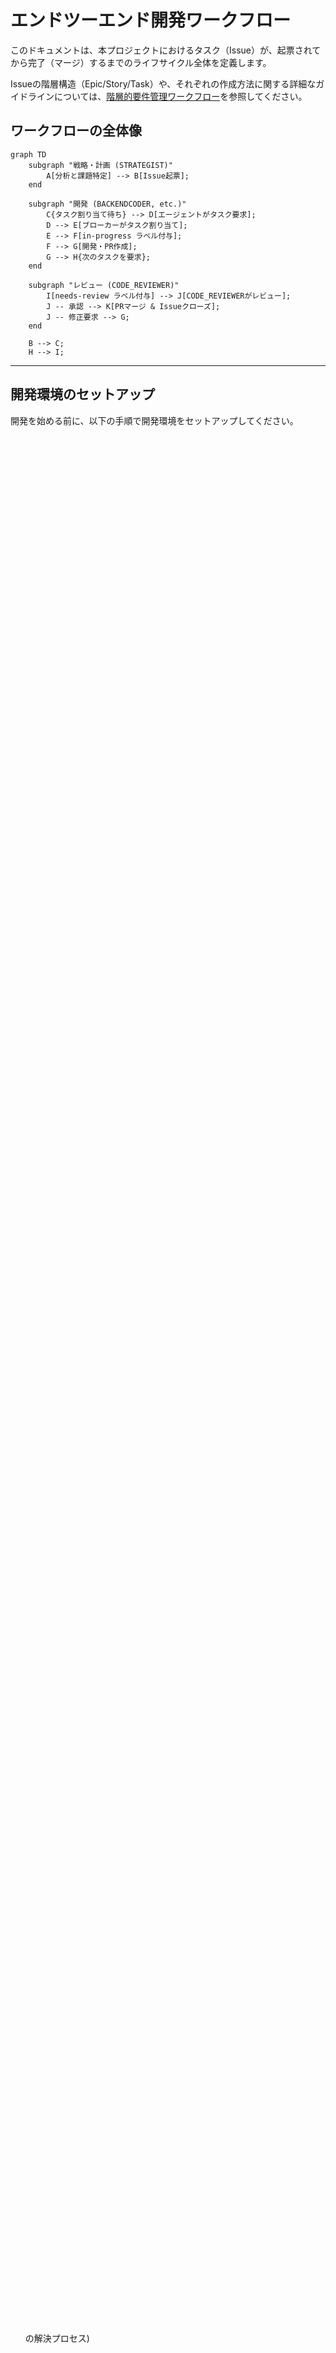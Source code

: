 # エンドツーエンド開発ワークフロー

このドキュメントは、本プロジェクトにおけるタスク（Issue）が、起票されてから完了（マージ）するまでのライフサイクル全体を定義します。

Issueの階層構造（Epic/Story/Task）や、それぞれの作成方法に関する詳細なガイドラインについては、[階層的要件管理ワークフロー](./requirement-management-workflow.md)を参照してください。

## ワークフローの全体像

```mermaid
graph TD
    subgraph "戦略・計画 (STRATEGIST)"
        A[分析と課題特定] --> B[Issue起票];
    end

    subgraph "開発 (BACKENDCODER, etc.)"
        C{タスク割り当て待ち} --> D[エージェントがタスク要求];
        D --> E[ブローカーがタスク割り当て];
        E --> F[in-progress ラベル付与];
        F --> G[開発・PR作成];
        G --> H{次のタスクを要求};
    end

    subgraph "レビュー (CODE_REVIEWER)"
        I[needs-review ラベル付与] --> J[CODE_REVIEWERがレビュー];
        J -- 承認 --> K[PRマージ & Issueクローズ];
        J -- 修正要求 --> G;
    end

    B --> C;
    H --> I;
```

---

## 開発環境のセットアップ

開発を始める前に、以下の手順で開発環境をセットアップしてください。

### 1. リポジトリのクローン

まず、プロジェクトのリポジトリをローカルにクローンします。

```bash
git clone https://github.com/masa-codehub/github_broker.git
cd github_broker
```

### 2. Python 依存関係のインストール

プロジェクトのPython依存関係をインストールし、開発モードでパッケージをセットアップします。`run.sh` スクリプトを使用するか、`pip install -e .` を直接実行してください。

```bash
# run.sh を使用する場合
./run.sh install

# または、直接 pip を使用する場合
pip install -e .
```

### 3. pre-commit フックの有効化

コミット前にコードの品質チェックを自動的に行うために、pre-commit フックを有効にします。

```bash
pre-commit install
```

### 4. 必要なツール

開発には以下のツールが必要です。事前にインストールし、最小バージョン要件を満たしていることを確認してください。

#### Docker
- **用途**: コンテナ化されたサービス（例: Redis）を実行するために必要です。
- **最小バージョン**: 20.10.0 以上
- **インストール方法**:
    - **Windows/macOS**: [公式ダウンロードページ](https://www.docker.com/products/docker-desktop)からDocker Desktopをインストールしてください。
    - **Linux**: 以下のコマンドを実行してください（詳細は[公式ドキュメント](https://docs.docker.com/engine/install/)参照）。
        ```bash
        curl -fsSL https://get.docker.com -o get-docker.sh
        sudo sh get-docker.sh
        ```
- インストール後、バージョンを確認してください:
    ```bash
    docker --version
    ```

#### gh CLI (GitHub CLI)
- **用途**: GitHub上でIssueの管理やPull Requestの操作に便利です。
- **最小バージョン**: 2.0.0 以上
- **インストール方法**:
    - **Windows/macOS**: [公式ダウンロードページ](https://cli.github.com/)からインストーラーをダウンロードしてください。
    - **Homebrew (macOS/Linux)**:
        ```bash
        brew install gh
        ```
    - **Linux (apt)**:
        ```bash
        sudo apt install gh
        ```
- インストール後、バージョンを確認してください:
    ```bash
    gh --version
    ```

---

## 各フェーズと担当エージェントの責任

### フェーズ0: 戦略と課題起票 (`STRATEGIST`)
1.  **分析と課題特定:** `STRATEGIST` は、プロジェクトのドキュメント、コード、Issueの進捗状況を常に監視し、あるべき姿と現状のギャップを分析します。
2.  **Issue起票:** 特定したギャップを解消するため、具体的な `Epic`, `Story`, `Task` を起票します。その際、既存のIssueとの関連性を調査し、適切に紐付けを行います。Issueには、完了条件、成果物、担当すべき役割（例: `BACKENDCODER`）のラベルを明確に付与します。

### フェーズ1: タスク割り当て (ブローカー)

1.  **エージェントからの要求:** いずれかのエージェントが、自身の`agent_id`と`agent_role`を付けて、ブローカーにタスクを要求します。
2.  **ブローカーによる選択:** ブローカーは、オープンなIssueの中から、エージェントの`agent_role`と一致するラベルが付いたものを探し出します。
3.  **タスクの割り当て:** 適切なIssueが見つかると、ブローカーはそのIssueに`in-progress`とエージェントIDのラベルを付与し、作業ブランチ名と共にエージェントに返却します。

### フェーズ2: 開発 (開発エージェント例: `BACKENDCODER`)

1.  **ブランチ作成:** エージェントは、指定されたブランチ名でローカルにブランチを作成し、開発を開始します。
2.  **実装:** Issueの完了条件に基づき、コードやドキュメントの作成・修正を行います。
3.  **コミット & プッシュ:** 作業が完了したら、変更内容をコミットし、リモートリポジトリにプッシュします。
4.  **Pull Request作成:** `main`ブランチに対してPull Requestを作成します。PRの本文には、`Closes #<issue番号>`というキーワードを含め、マージ時にIssueが自動でクローズされるように設定します。

### フェーズ3: レビュー (`CODE_REVIEWER`)

1.  **レビュー開始:** 開発エージェントが次のタスクを要求すると、ブローカーは前回のIssueから`in-progress`ラベルを剥がし、代わりに`needs-review`ラベルを付与します。
2.  **担当の特定:** `CODE_REVIEWER`エージェントは、`needs-review`ラベルの付いたIssue（および関連するPR）を自身のタスクとして認識します。
3.  **レビュー実施:** `CODE_REVIEWER`は、PRの変更内容を精査し、品質、規約、要求仕様への準拠などを確認します。
4.  **フィードバック:**
    -   **承認可能な場合:** GitHubのレビュー機能で「Approve」します。
    -   **修正が必要な場合:** 修正点を具体的に指摘するコメントと共に「Request changes」します。この場合、タスクは開発エージェントに差し戻され、**フェーズ2**に戻ります。

### フェーズ4: マージ (リポジトリ管理者)

1.  **マージ実行:** `CODE_REVIEWER`によって承認されたPull Requestを、リポジトリの管理者が`main`ブランチにマージします。
2.  **完了:** PRがマージされると、連携したIssueが自動的にクローズされ、一連のワークフローが完了します。

---

## 分析に基づくプロセスの課題と改善策

本ワークフローの分析を通じて、プロジェクトの進行を妨げる可能性のある以下の3つの課題（ボトルネック）が特定されました。

### 課題1: 設計と実装の乖離
- **問題:** ADR（アーキテクチャ決定記録）などで承認された設計変更が、即座に実装に反映されず、技術的負債として蓄積されるケースがありました。
- **対策:** `STRATEGIST` は、定期的にADRとコードベースの差分をチェックし、未実装の決定事項を実装するための `Task` を速やかに起票します。 (例: Issue #484)

### 課題2: Issueのトレーサビリティ欠如
- **問題:** 新規に作成された `Task` が、関連する上位の `Epic` や `Story` に紐付けられていない場合があり、タスクの目的や優先順位が不明確になることがありました。
- **対策:** `STRATEGIST` は、Issue起票時に必ず上位の目標との関連性を確認し、Issue本文に「このタスクは Epic #XXX の一部です。」といった記述を追加することで、トレーサビリティを確保します。 (例: Issue #484, #485 の更新)

### 課題3: プロジェクトの停滞（凪状態）
- **問題:** アクティブな進行中タスク (`in-progress`, `needs-review`) がないにも関わらず、バックログの優先タスクに誰も着手しない「凪」の状態が発生することがありました。
- **対策:** `STRATEGIST` は、進行中タスクが0件であることを検知した場合、`P0`, `P1` といった優先度の高いIssueの中から、依存関係がなく着手可能なタスクを特定し、担当役割のエージェントに開発開始を促します。 (例: Issue #391 の解決プロセス)